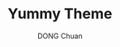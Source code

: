 ---
title: Yummy Theme
github: https://github.com/DONGChuan/Yummy-Jekyll
demo: http://dongchuan.github.io/
author: DONG Chuan
ssg:
  - Jekyll
cms:
  - No Cms
---